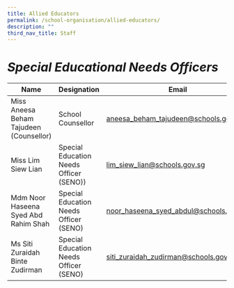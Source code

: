 ```yaml
---
title: Allied Educators
permalink: /school-organisation/allied-educators/
description: ""
third_nav_title: Staff
---
```

# *Special Educational Needs Officers*

| Name 	| Designation 	| Email 	|
|---	|---	|---	|
| Miss Aneesa Beham Tajudeen (Counsellor) 	| School Counsellor 	| [aneesa_beham_tajudeen@schools.gov.sg](aneesa_beham_tajudeen@schools.gov.sg) 	|
| Miss Lim Siew Lian 	| Special Education Needs Officer (SENO)) 	| [lim_siew_lian@schools.gov.sg](mailto:lim_siew_lian@schools.gov.sg) 	|
| Mdm Noor Haseena Syed Abd Rahim Shah 	| Special Education Needs Officer (SENO) 	| [noor_haseena_syed_abdul@schools.gov.sg](mailto:noor_haseena_syed_abdul@schools.gov.sg) 	|
| Ms Siti Zuraidah Binte Zudirman 	| Special Education Needs Officer (SENO) 	| [siti_zuraidah_zudirman@schools.gov.sg](mailto:siti_zuraidah_zudirman@schools.gov.sg) 	|